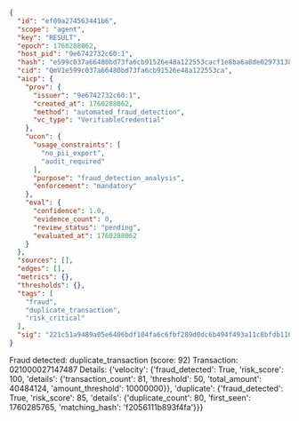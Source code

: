```json
{
  "id": "ef09a274563441b6",
  "scope": "agent",
  "key": "RESULT",
  "epoch": 1760288062,
  "host_pid": "9e6742732c60:1",
  "hash": "e599c037a66480bd73fa6cb91526e48a122553cacf1e8ba6a8de0297313880bf",
  "cid": "QmV1e599c037a66480bd73fa6cb91526e48a122553ca",
  "aicp": {
    "prov": {
      "issuer": "9e6742732c60:1",
      "created_at": 1760288062,
      "method": "automated_fraud_detection",
      "vc_type": "VerifiableCredential"
    },
    "ucon": {
      "usage_constraints": [
        "no_pii_export",
        "audit_required"
      ],
      "purpose": "fraud_detection_analysis",
      "enforcement": "mandatory"
    },
    "eval": {
      "confidence": 1.0,
      "evidence_count": 0,
      "review_status": "pending",
      "evaluated_at": 1760288062
    }
  },
  "sources": [],
  "edges": [],
  "metrics": {},
  "thresholds": {},
  "tags": [
    "fraud",
    "duplicate_transaction",
    "risk_critical"
  ],
  "sig": "221c51a9489a05e6406bdf104fa6c6fbf289d0dc6b494f493a11c8bfdb110269"
}
```

Fraud detected: duplicate_transaction (score: 92)
Transaction: 021000027147487
Details: {'velocity': {'fraud_detected': True, 'risk_score': 100, 'details': {'transaction_count': 81, 'threshold': 50, 'total_amount': 40484124, 'amount_threshold': 10000000}}, 'duplicate': {'fraud_detected': True, 'risk_score': 85, 'details': {'duplicate_count': 80, 'first_seen': 1760285765, 'matching_hash': 'f2056111b893f4fa'}}}